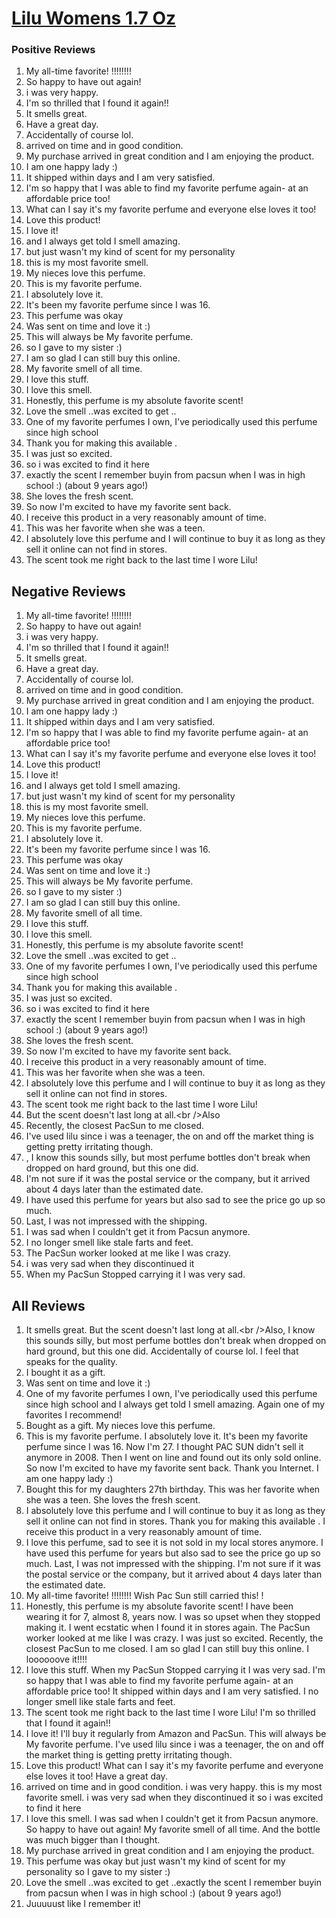 # [Lilu Womens 1.7 Oz](https://products.checkmycream.com/products/Lilu-Womens-1.7-Oz.html)

### Positive Reviews

<ol>
      <li>My all-time favorite! !!!!!!!!</li>
      <li>So happy to have out again!</li>
      <li>i was very happy.</li>
      <li>I&#x27;m so thrilled that I found it again!!</li>
      <li>It smells great.</li>
      <li>Have a great day.</li>
      <li>Accidentally of course lol.</li>
      <li>arrived on time and in good condition.</li>
      <li>My purchase arrived in great condition and I am enjoying the product.</li>
      <li>I am one happy lady :)</li>
      <li>It shipped within days and I am very satisfied.</li>
      <li>I&#x27;m so happy that I was able to find my favorite perfume again- at an affordable price too!</li>
      <li>What can I say it&#x27;s my favorite perfume and everyone else loves it too!</li>
      <li>Love this product!</li>
      <li>I love it!</li>
      <li>and I always get told I smell amazing.  </li>
      <li>but just wasn&#x27;t my kind of scent for my personality</li>
      <li>this is my most favorite smell.</li>
      <li>My nieces love this perfume.</li>
      <li>This is my favorite perfume.</li>
      <li>I absolutely love it.</li>
      <li>It&#x27;s been my favorite perfume since I was 16.</li>
      <li>This perfume was okay</li>
      <li>Was sent on time and love it :)</li>
      <li>This will always be My favorite perfume.</li>
      <li>so I gave to my sister :)</li>
      <li>I am so glad I can still buy this online.</li>
      <li>My favorite smell of all time.</li>
      <li>I love this stuff.  </li>
      <li>I love this smell.</li>
      <li>Honestly, this perfume is my absolute favorite scent!</li>
      <li>Love the smell ..was excited to get ..</li>
      <li>One of my favorite perfumes I own, I&#x27;ve periodically used this perfume since high school</li>
      <li>Thank you for making this available .</li>
      <li>I was just so excited.</li>
      <li>so i was excited to find it here</li>
      <li>exactly the scent I remember buyin from pacsun when I was in high school :) (about 9 years ago!)</li>
      <li>She loves the fresh scent.</li>
      <li>So now I&#x27;m excited to  have my favorite sent back.</li>
      <li>I receive this product in a very reasonably amount of time.</li>
      <li>This was her favorite when she was a teen.  </li>
      <li>I absolutely love this perfume and I will continue to buy it as long as they sell it online can not find in stores.</li>
      <li>The scent took me right back to the last time I wore Lilu!</li>
</ol>


<h2>Negative Reviews</h2>
<ol>
<li> My all-time favorite! !!!!!!!!</li>
<li> So happy to have out again!</li>
<li> i was very happy.</li>
<li> I&#x27;m so thrilled that I found it again!!</li>
<li> It smells great.</li>
<li> Have a great day.</li>
<li> Accidentally of course lol.</li>
<li> arrived on time and in good condition.</li>
<li> My purchase arrived in great condition and I am enjoying the product.</li>
<li> I am one happy lady :)</li>
<li> It shipped within days and I am very satisfied.</li>
<li> I&#x27;m so happy that I was able to find my favorite perfume again- at an affordable price too!</li>
<li> What can I say it&#x27;s my favorite perfume and everyone else loves it too!</li>
<li> Love this product!</li>
<li> I love it!</li>
<li> and I always get told I smell amazing.  </li>
<li> but just wasn&#x27;t my kind of scent for my personality</li>
<li> this is my most favorite smell.</li>
<li> My nieces love this perfume.</li>
<li> This is my favorite perfume.</li>
<li> I absolutely love it.</li>
<li> It&#x27;s been my favorite perfume since I was 16.</li>
<li> This perfume was okay</li>
<li> Was sent on time and love it :)</li>
<li> This will always be My favorite perfume.</li>
<li> so I gave to my sister :)</li>
<li> I am so glad I can still buy this online.</li>
<li> My favorite smell of all time.</li>
<li> I love this stuff.  </li>
<li> I love this smell.</li>
<li> Honestly, this perfume is my absolute favorite scent!</li>
<li> Love the smell ..was excited to get ..</li>
<li> One of my favorite perfumes I own, I&#x27;ve periodically used this perfume since high school</li>
<li> Thank you for making this available .</li>
<li> I was just so excited.</li>
<li> so i was excited to find it here</li>
<li> exactly the scent I remember buyin from pacsun when I was in high school :) (about 9 years ago!)</li>
<li> She loves the fresh scent.</li>
<li> So now I&#x27;m excited to  have my favorite sent back.</li>
<li> I receive this product in a very reasonably amount of time.</li>
<li> This was her favorite when she was a teen.  </li>
<li> I absolutely love this perfume and I will continue to buy it as long as they sell it online can not find in stores.</li>
<li> The scent took me right back to the last time I wore Lilu!</li>
<li> But the scent doesn&#x27;t last long at all.&lt;br /&gt;Also</li>
<li> Recently, the closest PacSun to me closed.</li>
<li> I&#x27;ve used lilu since i was a teenager, the on and off the market thing is getting pretty irritating though.</li>
<li> , I know this sounds silly, but most perfume bottles don&#x27;t break when dropped on hard ground, but this one did.</li>
<li> I&#x27;m not sure if it was the postal service or the company, but it arrived about 4 days later than the estimated date.</li>
<li> I have used this perfume for years but also sad to see the price go up so much.</li>
<li> Last, I was not impressed with the shipping.</li>
<li> I was sad when I couldn&#x27;t get it from Pacsun anymore.</li>
<li> I no longer smell like stale farts and feet.</li>
<li> The PacSun worker looked at me like I was crazy.</li>
<li> i was very sad when they discontinued it</li>
<li> When my PacSun Stopped carrying it I was very sad.</li>
</ol>

<h2>All Reviews</h2>

<ol>
    <li> It smells great. But the scent doesn&#x27;t last long at all.&lt;br /&gt;Also, I know this sounds silly, but most perfume bottles don&#x27;t break when dropped on hard ground, but this one did. Accidentally of course lol. I feel that speaks for the quality.</li>
    <li> I bought it as a gift.</li>
    <li> Was sent on time and love it :)</li>
    <li> One of my favorite perfumes I own, I&#x27;ve periodically used this perfume since high school and I always get told I smell amazing.  Again one of my favorites I recommend!</li>
    <li> Bought as a gift.  My nieces love this perfume.</li>
    <li> This is my favorite perfume. I absolutely love it. It&#x27;s been my favorite perfume since I was 16. Now  I&#x27;m 27. I thought PAC SUN  didn&#x27;t sell it anymore in 2008.  Then I went on line and found out its only sold online. So now I&#x27;m excited to  have my favorite sent back. Thank you Internet. I am one happy lady :)</li>
    <li> Bought this for my daughters 27th birthday.  This was her favorite when she was a teen.  She loves the fresh scent.</li>
    <li> I absolutely love this perfume and I will continue to buy it as long as they sell it online can not find in stores. Thank you for making this available . I receive this product in a very reasonably amount of time.</li>
    <li> I love this perfume, sad to see it is not sold in my local stores anymore. I have used this perfume for years but also sad to see the price go up so much. Last, I was not impressed with the shipping. I&#x27;m not sure if it was the postal service or the company, but it arrived about 4 days later than the estimated date.</li>
    <li> My all-time favorite! !!!!!!!! Wish Pac Sun still carried this! !</li>
    <li> Honestly, this perfume is my absolute favorite scent! I have been wearing it for 7, almost 8, years now. I was so upset when they stopped making it. I went ecstatic when I found it in stores again. The PacSun worker looked at me like I was crazy. I was just so excited. Recently, the closest PacSun to me closed. I am so glad I can still buy this online. I loooooove it!!!!</li>
    <li> I love this stuff.  When my PacSun Stopped carrying it I was very sad. I&#x27;m so happy that I was able to find my favorite perfume again- at an affordable price too! It shipped within days and I am very satisfied. I no longer smell like stale farts and feet.</li>
    <li> The scent took me right back to the last time I wore Lilu! I&#x27;m so thrilled that I found it again!!</li>
    <li> I love it! I&#x27;ll buy it regularly from Amazon and PacSun. This will always be My favorite perfume. I&#x27;ve used lilu since i was a teenager, the on and off the market thing is getting pretty irritating though.</li>
    <li> Love this product! What can I say it&#x27;s my favorite perfume and everyone else loves it too! Have a great day.</li>
    <li> arrived on time and in good condition. i was very happy. this is my most favorite smell. i was very sad when they discontinued it so i was excited to find it here</li>
    <li> I love this smell. I was sad when I couldn&#x27;t get it from Pacsun anymore. So happy to have out again! My favorite smell of all time. And the bottle was much bigger than I thought.</li>
    <li> My purchase arrived in great condition and I am enjoying the product.</li>
    <li> This perfume was okay but just wasn&#x27;t my kind of scent for my personality so I gave to my sister :)</li>
    <li> Love the smell ..was excited to get ..exactly the scent I remember buyin from pacsun when I was in high school :) (about 9 years ago!)</li>
    <li> Juuuuust like I remember it!</li>
</ol>




